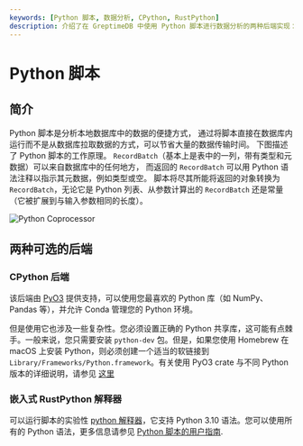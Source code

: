 ```yaml
---
keywords: [Python 脚本, 数据分析, CPython, RustPython]
description: 介绍了在 GreptimeDB 中使用 Python 脚本进行数据分析的两种后端实现：CPython 和嵌入式 RustPython 解释器。
---
```


# Python 脚本

## 简介

Python 脚本是分析本地数据库中的数据的便捷方式，
通过将脚本直接在数据库内运行而不是从数据库拉取数据的方式，可以节省大量的数据传输时间。
下图描述了 Python 脚本的工作原理。
`RecordBatch`（基本上是表中的一列，带有类型和元数据）可以来自数据库中的任何地方，
而返回的 `RecordBatch` 可以用 Python 语法注释以指示其元数据，例如类型或空。
脚本将尽其所能将返回的对象转换为 `RecordBatch`，无论它是 Python 列表、从参数计算出的 `RecordBatch` 还是常量（它被扩展到与输入参数相同的长度）。

![Python Coprocessor](/python-coprocessor.png)

## 两种可选的后端

### CPython 后端

该后端由 [PyO3](https://pyo3.rs/v0.18.1/) 提供支持，可以使用您最喜欢的 Python 库（如 NumPy、Pandas 等），并允许 Conda 管理您的 Python 环境。

但是使用它也涉及一些复杂性。您必须设置正确的 Python 共享库，这可能有点棘手。一般来说，您只需要安装 `python-dev` 包。但是，如果您使用 Homebrew 在 macOS 上安装 Python，则必须创建一个适当的软链接到 `Library/Frameworks/Python.framework`。有关使用 PyO3 crate 与不同 Python 版本的详细说明，请参见 [这里](https://pyo3.rs/v0.18.1/building_and_distribution#configuring-the-python-version)

### 嵌入式 RustPython 解释器

可以运行脚本的实验性 [python 解释器](https://github.com/RustPython/RustPython)，它支持 Python 3.10 语法。您可以使用所有的 Python 语法，更多信息请参见 [Python 脚本的用户指南](/user-guide/python-scripts/overview.md).

